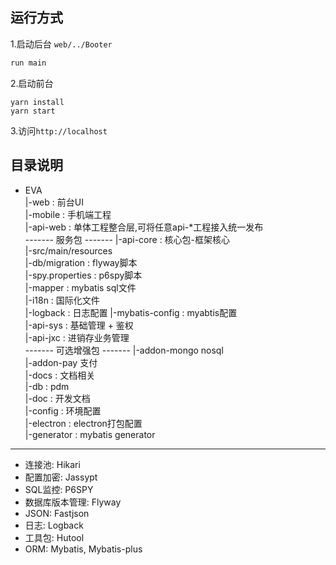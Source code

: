 ## 运行方式
1.启动后台 `web/../Booter`
```java
run main
```
2.启动前台
```
yarn install
yarn start
```
3.访问`http://localhost`

## 目录说明

+ EVA   
    |-web : 前台UI   
    |-mobile : 手机端工程  
    |-api-web : 单体工程整合层,可将任意api-*工程接入统一发布   
    ------- 服务包 -------
    |-api-core : 核心包-框架核心    
        |-src/main/resources   
            |-db/migration : flyway脚本   
            |-spy.properties : p6spy脚本   
            |-mapper : mybatis sql文件   
            |-i18n : 国际化文件  
            |-logback : 日志配置
            |-mybatis-config : myabtis配置   
    |-api-sys : 基础管理 + 鉴权   
    |-api-jxc : 进销存业务管理   
    ------- 可选增强包 -------
    |-addon-mongo nosql  
    |-addon-pay 支付   
    |-docs : 文档相关   
        |-db : pdm   
        |-doc : 开发文档   
        |-config : 环境配置   
        |-electron : electron打包配置     
        |-generator : mybatis generator    
        
-----------------------------------------------------------------   

 - 连接池: Hikari
 - 配置加密: Jassypt
 - SQL监控: P6SPY
 - 数据库版本管理: Flyway
 - JSON: Fastjson
 - 日志: Logback
 - 工具包: Hutool
 - ORM: Mybatis, Mybatis-plus
